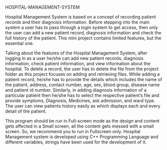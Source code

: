 HOSPITAL-MANAGEMENT-SYSTEM

Hospital Management System is based on a concept of recording patient records and their diagnosis information. Before stepping into the main system a user has to pass through a login system to get access, then only the user can add a new patient record, diagnosis information and check the full history of the patient. This mini project contains limited features, but the essential one.

Talking about the features of the Hospital Management System, after logging in as a user he/she can add new patient records, diagnosis information, check patient information, and view information about the hospital. To delete a record, the user has to delete the file from the project folder as this project focuses on adding and retrieving files. While adding a patient record, he/she has to provide the details which includes the name of the patient, address, contact number, age, sex, blood group, disease name and patient id number. Similarly, in adding diagnosis information of a particular patient then he/she has to select the respective patient’s file and provide symptoms, Diagnosis, Medicines, ask admission, and ward type. The user can view patients history easily as which displays each and every detail of the patient.

This program should be run in Full-screen mode as the design and content gets affected in a Small screen, all the content gets messed with a small screen. So, we recommend you to run in Fullscreen only.  Hospital Management system is developed using C++ Programming Language and different variables, strings have been used for the development of it. 
